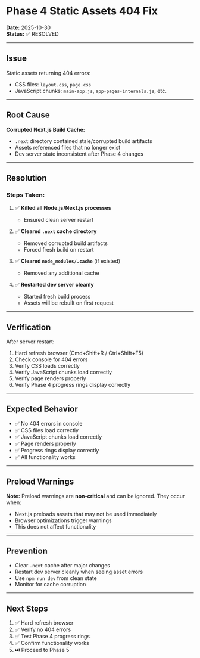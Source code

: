 # Phase 4 Static Assets 404 Fix
**Date:** 2025-10-30  
**Status:** ✅ RESOLVED

---

## Issue

Static assets returning 404 errors:
- CSS files: `layout.css`, `page.css`
- JavaScript chunks: `main-app.js`, `app-pages-internals.js`, etc.

---

## Root Cause

**Corrupted Next.js Build Cache:**
- `.next` directory contained stale/corrupted build artifacts
- Assets referenced files that no longer exist
- Dev server state inconsistent after Phase 4 changes

---

## Resolution

### Steps Taken:

1. ✅ **Killed all Node.js/Next.js processes**
   - Ensured clean server restart

2. ✅ **Cleared `.next` cache directory**
   - Removed corrupted build artifacts
   - Forced fresh build on restart

3. ✅ **Cleared `node_modules/.cache`** (if existed)
   - Removed any additional cache

4. ✅ **Restarted dev server cleanly**
   - Started fresh build process
   - Assets will be rebuilt on first request

---

## Verification

After server restart:
1. Hard refresh browser (Cmd+Shift+R / Ctrl+Shift+F5)
2. Check console for 404 errors
3. Verify CSS loads correctly
4. Verify JavaScript chunks load correctly
5. Verify page renders properly
6. Verify Phase 4 progress rings display correctly

---

## Expected Behavior

- ✅ No 404 errors in console
- ✅ CSS files load correctly
- ✅ JavaScript chunks load correctly
- ✅ Page renders properly
- ✅ Progress rings display correctly
- ✅ All functionality works

---

## Preload Warnings

**Note:** Preload warnings are **non-critical** and can be ignored. They occur when:
- Next.js preloads assets that may not be used immediately
- Browser optimizations trigger warnings
- This does not affect functionality

---

## Prevention

- Clear `.next` cache after major changes
- Restart dev server cleanly when seeing asset errors
- Use `npm run dev` from clean state
- Monitor for cache corruption

---

## Next Steps

1. ✅ Hard refresh browser
2. ✅ Verify no 404 errors
3. ✅ Test Phase 4 progress rings
4. ✅ Confirm functionality works
5. ⏭️ Proceed to Phase 5

